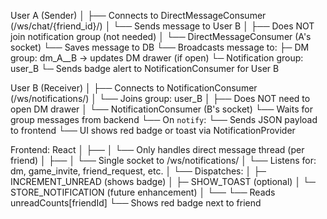 User A (Sender)
│
├── Connects to DirectMessageConsumer (/ws/chat/{friend_id}/)
│     └── Sends message to User B
│
├── Does NOT join notification group (not needed)
│
└── DirectMessageConsumer (A's socket)
      └── Saves message to DB
      └── Broadcasts message to:
           ├─ DM group: dm_A__B → updates DM drawer (if open)
           └─ Notification group: user_B
                 └─ Sends badge alert to NotificationConsumer for User B


User B (Receiver)
│
├── Connects to NotificationConsumer (/ws/notifications/)
│     └── Joins group: user_B
│
├── Does NOT need to open DM drawer
│
└── NotificationConsumer (B's socket)
      └── Waits for group messages from backend
      └── On `notify`:
           └── Sends JSON payload to frontend
                 └── UI shows red badge or toast via NotificationProvider


Frontend: React
│
├── <DirectMessageProvider>
│     └── Only handles direct message thread (per friend)
│
├── <NotificationProvider>
│     └── Single socket to /ws/notifications/
│     └── Listens for: dm, game_invite, friend_request, etc.
│     └── Dispatches:
│           ├─ INCREMENT_UNREAD (shows badge)
│           ├─ SHOW_TOAST (optional)
│           └─ STORE_NOTIFICATION (future enhancement)
│
└── <FriendsSidebar>
      └── Reads unreadCounts[friendId]
      └── Shows red badge next to friend